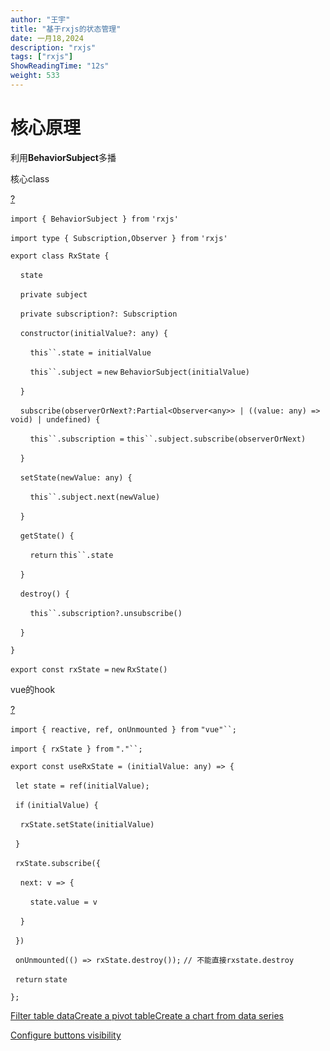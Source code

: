 ```yaml
---
author: "王宇"
title: "基于rxjs的状态管理"
date: 一月18,2024
description: "rxjs"
tags: ["rxjs"]
ShowReadingTime: "12s"
weight: 533
---
```

核心原理
====

利用**BehaviorSubject**多播

  

核心class

[?](#)

`import { BehaviorSubject } from` `'rxjs'`

`import type { Subscription,Observer } from` `'rxjs'`

`export class RxState {`

    `state`

    `private subject`

    `private subscription?: Subscription`

    `constructor(initialValue?: any) {`

        `this``.state = initialValue`

        `this``.subject =` `new` `BehaviorSubject(initialValue)`

    `}`

    `subscribe(observerOrNext?:Partial<Observer<any>> | ((value: any) => void) | undefined) {`

        `this``.subscription =` `this``.subject.subscribe(observerOrNext)`

    `}`

    `setState(newValue: any) {`

        `this``.subject.next(newValue)`

    `}`

    `getState() {`

        `return` `this``.state`

    `}`

    `destroy() {`

        `this``.subscription?.unsubscribe()`

    `}`

`}`

`export const rxState =` `new` `RxState()`

  

vue的hook

[?](#)

`import { reactive, ref, onUnmounted } from` `"vue"``;`

`import { rxState } from` `"."``;`

`export const useRxState = (initialValue: any) => {`

  `let state = ref(initialValue);`

  `if` `(initialValue) {`

    `rxState.setState(initialValue)`

  `}`

  `rxState.subscribe({`

    `next: v => {`

        `state.value = v`

    `}`

  `})`

  `onUnmounted(() => rxState.destroy());` `// 不能直接rxstate.destroy`

  `return` `state`

`};`

[Filter table data](#)[Create a pivot table](#)[Create a chart from data series](#)

[Configure buttons visibility](/users/tfac-settings.action)